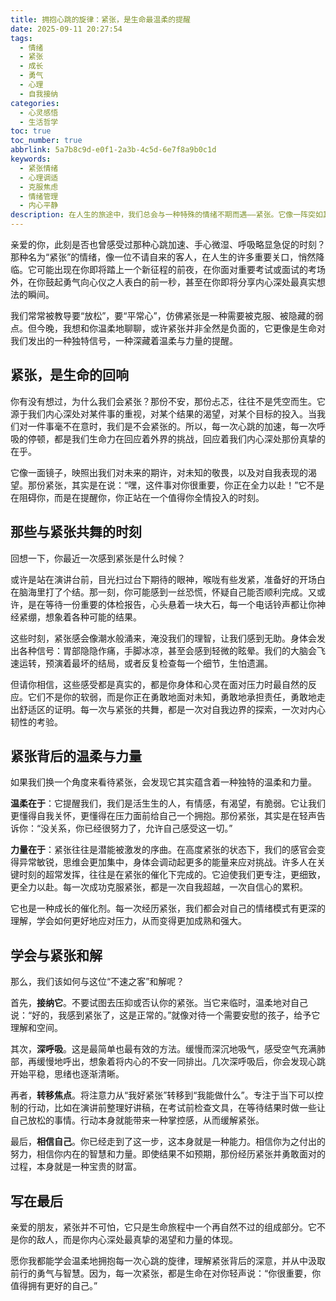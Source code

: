```yaml
---
title: 拥抱心跳的旋律：紧张，是生命最温柔的提醒
date: 2025-09-11 20:27:54
tags:
  - 情绪
  - 紧张
  - 成长
  - 勇气
  - 心理
  - 自我接纳
categories:
  - 心灵感悟
  - 生活哲学
toc: true
toc_number: true
abbrlink: 5a7b8c9d-e0f1-2a3b-4c5d-6e7f8a9b0c1d
keywords:
  - 紧张情绪
  - 心理调适
  - 克服焦虑
  - 情绪管理
  - 内心平静
description: 在人生的旅途中，我们总会与一种特殊的情绪不期而遇——紧张。它像一阵突如其来的风，吹乱我们的心绪，却也可能是一束光，照亮我们内心深处最真挚的渴望。这篇文章，将带你温柔地走进紧张的世界，理解它，拥抱它，并从中汲取前行的力量。
---
```


亲爱的你，此刻是否也曾感受过那种心跳加速、手心微湿、呼吸略显急促的时刻？那种名为“紧张”的情绪，像一位不请自来的客人，在人生的许多重要关口，悄然降临。它可能出现在你即将踏上一个新征程的前夜，在你面对重要考试或面试的考场外，在你鼓起勇气向心仪之人表白的前一秒，甚至在你即将分享内心深处最真实想法的瞬间。

我们常常被教导要“放松”，要“平常心”，仿佛紧张是一种需要被克服、被隐藏的弱点。但今晚，我想和你温柔地聊聊，或许紧张并非全然是负面的，它更像是生命对我们发出的一种独特信号，一种深藏着温柔与力量的提醒。

## 紧张，是生命的回响

你有没有想过，为什么我们会紧张？那份不安，那份忐忑，往往不是凭空而生。它源于我们内心深处对某件事的重视，对某个结果的渴望，对某个目标的投入。当我们对一件事毫不在意时，我们是不会紧张的。所以，每一次心跳的加速，每一次呼吸的停顿，都是我们生命力在回应着外界的挑战，回应着我们内心深处那份真挚的在乎。

它像一面镜子，映照出我们对未来的期许，对未知的敬畏，以及对自我表现的渴望。那份紧张，其实是在说：“嘿，这件事对你很重要，你正在全力以赴！”它不是在阻碍你，而是在提醒你，你正站在一个值得你全情投入的时刻。

## 那些与紧张共舞的时刻

回想一下，你最近一次感到紧张是什么时候？

或许是站在演讲台前，目光扫过台下期待的眼神，喉咙有些发紧，准备好的开场白在脑海里打了个结。那一刻，你可能感到一丝恐慌，怀疑自己能否顺利完成。又或许，是在等待一份重要的体检报告，心头悬着一块大石，每一个电话铃声都让你神经紧绷，想象着各种可能的结果。

这些时刻，紧张感会像潮水般涌来，淹没我们的理智，让我们感到无助。身体会发出各种信号：胃部隐隐作痛，手脚冰凉，甚至会感到轻微的眩晕。我们的大脑会飞速运转，预演着最坏的结局，或者反复检查每一个细节，生怕遗漏。

但请你相信，这些感受都是真实的，都是你身体和心灵在面对压力时最自然的反应。它们不是你的软弱，而是你正在勇敢地面对未知，勇敢地承担责任，勇敢地走出舒适区的证明。每一次与紧张的共舞，都是一次对自我边界的探索，一次对内心韧性的考验。

## 紧张背后的温柔与力量

如果我们换一个角度来看待紧张，会发现它其实蕴含着一种独特的温柔和力量。

**温柔在于**：它提醒我们，我们是活生生的人，有情感，有渴望，有脆弱。它让我们更懂得自我关怀，更懂得在压力面前给自己一个拥抱。那份紧张，其实是在轻声告诉你：“没关系，你已经很努力了，允许自己感受这一切。”

**力量在于**：紧张往往是潜能被激发的序曲。在高度紧张的状态下，我们的感官会变得异常敏锐，思维会更加集中，身体会调动起更多的能量来应对挑战。许多人在关键时刻的超常发挥，往往是在紧张的催化下完成的。它迫使我们更专注，更细致，更全力以赴。每一次成功克服紧张，都是一次自我超越，一次自信心的累积。

它也是一种成长的催化剂。每一次经历紧张，我们都会对自己的情绪模式有更深的理解，学会如何更好地应对压力，从而变得更加成熟和强大。

## 学会与紧张和解

那么，我们该如何与这位“不速之客”和解呢？

首先，**接纳它**。不要试图去压抑或否认你的紧张。当它来临时，温柔地对自己说：“好的，我感到紧张了，这是正常的。”就像对待一个需要安慰的孩子，给予它理解和空间。

其次，**深呼吸**。这是最简单也最有效的方法。缓慢而深沉地吸气，感受空气充满肺部，再缓慢地呼出，想象着将内心的不安一同排出。几次深呼吸后，你会发现心跳开始平稳，思绪也逐渐清晰。

再者，**转移焦点**。将注意力从“我好紧张”转移到“我能做什么”。专注于当下可以控制的行动，比如在演讲前整理好讲稿，在考试前检查文具，在等待结果时做一些让自己放松的事情。行动本身就能带来一种掌控感，从而缓解紧张。

最后，**相信自己**。你已经走到了这一步，这本身就是一种能力。相信你为之付出的努力，相信你内在的智慧和力量。即使结果不如预期，那份经历紧张并勇敢面对的过程，本身就是一种宝贵的财富。

## 写在最后

亲爱的朋友，紧张并不可怕，它只是生命旅程中一个再自然不过的组成部分。它不是你的敌人，而是你内心深处最真挚的渴望和力量的体现。

愿你我都能学会温柔地拥抱每一次心跳的旋律，理解紧张背后的深意，并从中汲取前行的勇气与智慧。因为，每一次紧张，都是生命在对你轻声说：“你很重要，你值得拥有更好的自己。”
